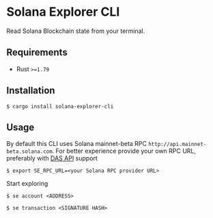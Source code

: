 # Solana Explorer CLI

Read Solana Blockchain state from your terminal.

## Requirements

* Rust `>=1.79`

## Installation

    $ cargo install solana-explorer-cli

## Usage

By default this CLI uses Solana mainnet-beta RPC `http://api.mainnet-beta.solana.com`. For better experience provide your own RPC URL, preferably with [DAS API](https://developers.metaplex.com/rpc-providers#rp-cs-available) support

    $ export SE_RPC_URL=<your Solana RPC provider URL>

Start exploring

    $ se account <ADDRESS>

    $ se transaction <SIGNATURE HASH>
